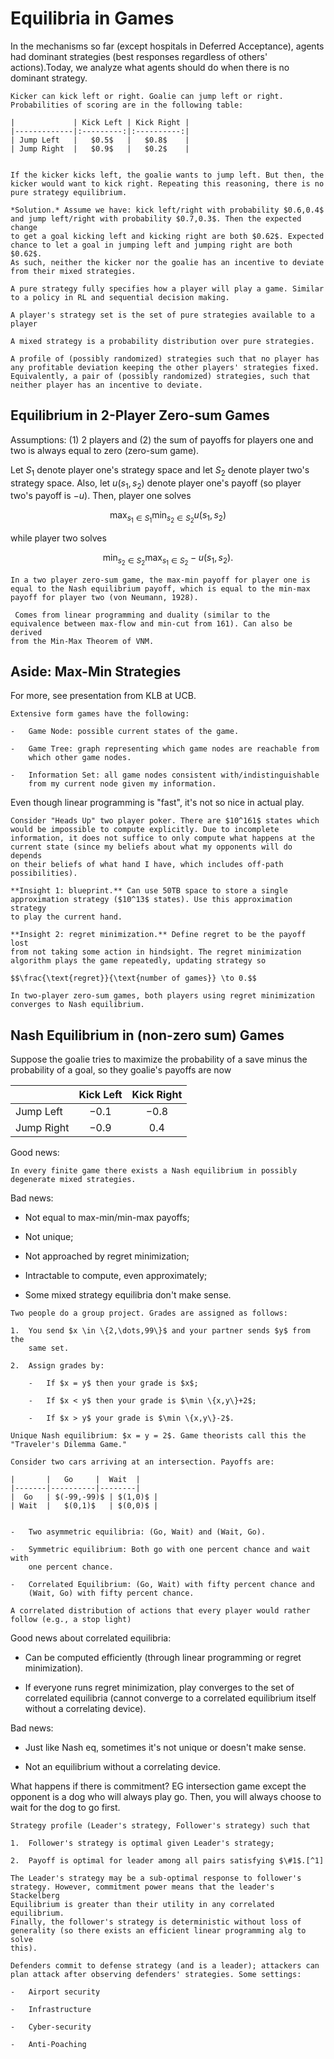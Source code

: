 # Equilibria in Games

In the mechanisms so far (except hospitals in Deferred Acceptance),
agents had dominant strategies (best responses regardless of others'
actions).Today, we analyze what agents should do when there is no
dominant strategy.

```{prf:example}
Kicker can kick left or right. Goalie can jump left or right. Probabilities of scoring are in the following table:

|             | Kick Left | Kick Right |
|-------------|:---------:|:----------:|
| Jump Left   |   $0.5$   |   $0.8$    |
| Jump Right  |   $0.9$   |   $0.2$    |


If the kicker kicks left, the goalie wants to jump left. But then, the
kicker would want to kick right. Repeating this reasoning, there is no
pure strategy equilibrium.
```

```{prf:proof}
*Solution.* Assume we have: kick left/right with probability $0.6,0.4$
and jump left/right with probability $0.7,0.3$. Then the expected change
to get a goal kicking left and kicking right are both $0.62$. Expected
chance to let a goal in jumping left and jumping right are both $0.62$.
As such, neither the kicker nor the goalie has an incentive to deviate
from their mixed strategies. 
```

```{prf:definition}
A pure strategy fully specifies how a player will play a game. Similar
to a policy in RL and sequential decision making.
```

```{prf:definition}
A player's strategy set is the set of pure strategies available to a
player
```

```{prf:definition}
A mixed strategy is a probability distribution over pure strategies.
```

```{prf:definition}
A profile of (possibly randomized) strategies such that no player has
any profitable deviation keeping the other players' strategies fixed.
Equivalently, a pair of (possibly randomized) strategies, such that
neither player has an incentive to deviate.
```

## Equilibrium in 2-Player Zero-sum Games

Assumptions: (1) $2$ players and (2) the sum of payoffs for players one
and two is always equal to zero (zero-sum game).

Let $S_1$ denote player one's strategy space and let $S_2$ denote player
two's strategy space. Also, let $u(s_1,s_2)$ denote player one's payoff
(so player two's payoff is $-u$). Then, player one solves

$$\max_{s_1 \in S_1} \min_{s_2 \in S_2} u(s_1,s_2)$$ 

while player two solves 

$$
\min_{s_2 \in S_2} \max_{s_1 \in S_2} -u(s_1,s_2).
$$

```{prf:theorem}
In a two player zero-sum game, the max-min payoff for player one is
equal to the Nash equilibrium payoff, which is equal to the min-max
payoff for player two (von Neumann, 1928).
```

```{prf:proof}
 Comes from linear programming and duality (similar to the
equivalence between max-flow and min-cut from 161). Can also be derived
from the Min-Max Theorem of VNM. 
```

## Aside: Max-Min Strategies

For more, see presentation from KLB at UCB.

```{prf:definition}
Extensive form games have the following:

-   Game Node: possible current states of the game.

-   Game Tree: graph representing which game nodes are reachable from
    which other game nodes.

-   Information Set: all game nodes consistent with/indistinguishable
    from my current node given my information.
```

Even though linear programming is "fast", it's not so nice in actual
play.

```{prf:example}
Consider "Heads Up" two player poker. There are $10^161$ states which
would be impossible to compute explicitly. Due to incomplete
information, it does not suffice to only compute what happens at the
current state (since my beliefs about what my opponents will do depends
on their beliefs of what hand I have, which includes off-path
possibilities).

**Insight 1: blueprint.** Can use 50TB space to store a single
approximation strategy ($10^13$ states). Use this approximation strategy
to play the current hand.

**Insight 2: regret minimization.** Define regret to be the payoff lost
from not taking some action in hindsight. The regret minimization
algorithm plays the game repeatedly, updating strategy so

$$\frac{\text{regret}}{\text{number of games}} \to 0.$$

```

```{prf:theorem}
In two-player zero-sum games, both players using regret minimization
converges to Nash equilibrium.
```

## Nash Equilibrium in (non-zero sum) Games

Suppose the goalie tries to maximize the probability of a save minus the
probability of a goal, so they goalie's payoffs are now

|             | Kick Left | Kick Right |
|-------------|:---------:|:----------:|
| Jump Left   |  $-0.1$   |  $-0.8$    |
| Jump Right  |  $-0.9$   |   $0.4$    |


Good news:

```{prf:theorem}
In every finite game there exists a Nash equilibrium in possibly
degenerate mixed strategies.
```

Bad news:

-   Not equal to max-min/min-max payoffs;

-   Not unique;

-   Not approached by regret minimization;

-   Intractable to compute, even approximately;

-   Some mixed strategy equilibria don't make sense.

```{prf:example}
Two people do a group project. Grades are assigned as follows:

1.  You send $x \in \{2,\dots,99\}$ and your partner sends $y$ from the
    same set.

2.  Assign grades by:

    -   If $x = y$ then your grade is $x$;

    -   If $x < y$ then your grade is $\min \{x,y\}+2$;

    -   If $x > y$ your grade is $\min \{x,y\}-2$.

Unique Nash equilibrium: $x = y = 2$. Game theorists call this the
"Traveler's Dilemma Game."
```

```{prf:example}
Consider two cars arriving at an intersection. Payoffs are:

|       |   Go     |  Wait  |
|-------|----------|--------|
|  Go   | $(-99,-99)$ | $(1,0)$ |
| Wait  |   $(0,1)$   | $(0,0)$ |


-   Two asymmetric equilibria: (Go, Wait) and (Wait, Go).

-   Symmetric equilibrium: Both go with one percent chance and wait with
    one percent chance.

-   Correlated Equilibrium: (Go, Wait) with fifty percent chance and
    (Wait, Go) with fifty percent chance.
```

```{prf:definition}
A correlated distribution of actions that every player would rather
follow (e.g., a stop light)
```

Good news about correlated equilibria:

-   Can be computed efficiently (through linear programming or regret
    minimization).

-   If everyone runs regret minimization, play converges to the set of
    correlated equilibria (cannot converge to a correlated equilibrium
    itself without a correlating device).

Bad news:

-   Just like Nash eq, sometimes it's not unique or doesn't make sense.

-   Not an equilibrium without a correlating device.

What happens if there is commitment? EG intersection game except the
opponent is a dog who will always play go. Then, you will always choose
to wait for the dog to go first.

```{prf:definition}
Strategy profile (Leader's strategy, Follower's strategy) such that

1.  Follower's strategy is optimal given Leader's strategy;

2.  Payoff is optimal for leader among all pairs satisfying $\#1$.[^1]
```

```{prf:remark}
The Leader's strategy may be a sub-optimal response to follower's
strategy. However, commitment power means that the leader's Stackelberg
Equilibrium is greater than their utility in any correlated equilibrium.
Finally, the follower's strategy is deterministic without loss of
generality (so there exists an efficient linear programming alg to solve
this).
```

```{prf:example}
Defenders commit to defense strategy (and is a leader); attackers can
plan attack after observing defenders' strategies. Some settings:

-   Airport security

-   Infrastructure

-   Cyber-security

-   Anti-Poaching
```

[^1]: Strong vs Weak Stackelberg: which way we break follower
    indifference against or for the leader.